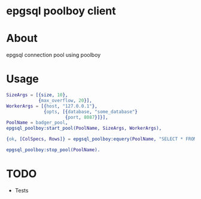 # epgsql poolboy client

About
=========

epgsql connection pool using poolboy

Usage
=========

```erlang
SizeArgs = [{size, 10},
            {max_overflow, 20}],
WorkerArgs = [{host, "127.0.0.1"},
              {opts, [{database, "some_database"}
                      {port, 8087}]}],
PoolName = badger_pool,
epgsql_poolboy:start_pool(PoolName, SizeArgs, WorkerArgs),

{ok, [ColSpecs, Rows]} = epgsql_poolboy:equery(PoolName, "SELECT * FROM some_database")

epgsql_poolboy:stop_pool(PoolName).
```

TODO
=========

* Tests

